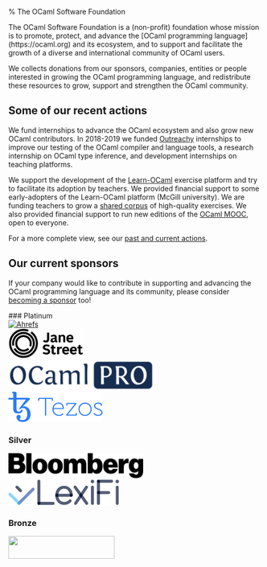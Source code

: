 % The OCaml Software Foundation

<p class="lead">
The OCaml Software Foundation is a (non-profit) foundation whose
mission is to promote, protect, and advance the [OCaml programming
language](https://ocaml.org) and its ecosystem, and to support and
facilitate the growth of a diverse and international community of
OCaml users.
</p>

We collects donations from our sponsors, companies, entities or people
interested in growing the OCaml programming language, and
redistribute these resources to grow, support and strengthen the OCaml
community.

## Some of our recent actions

We fund internships to advance the OCaml ecosystem and also grow new
OCaml contributors. In 2018-2019 we funded
[Outreachy](https://www.outreachy.org/) internships to improve our
testing of the OCaml compiler and language tools, a research
internship on OCaml type inference, and development internships on
teaching platforms.

We support the development of the
[Learn-OCaml](learn-ocaml.html) exercise platform and
try to facilitate its adoption by teachers. We provided financial
support to some early-adopters of the Learn-OCaml platform (McGill
university). We are funding teachers to grow a [shared
corpus](https://github.com/ocaml-sf/learn-ocaml-corpus) of
high-quality exercises. We also provided financial support to run new
editions of the [OCaml
MOOC](https://www.fun-mooc.fr/courses/course-v1:parisdiderot+56002+session03/about),
open to everyone.

For a more complete view, see our [past and current
actions](actions.html).


<h2 id="sponsors">Our current sponsors</h2>

If your company would like to contribute in supporting and advancing
the OCaml programming language and its community, please consider
[becoming a sponsor](becoming-a-sponsor.html) too!

<div class="sponsors-block">
### Platinum

<div class="sponsors shuffle container d-flex flex-wrap justify-content-center">
<div class="flex-fill mx-3">
  <a href="https://ahrefs.com/">
    <img src="img/logo-ahrefs.png"
       alt="Ahrefs"
       style="width: 128px; height: 60px;" />
  </a>
</div>

<div class="flex-fill mx-3">
  <a href="https://www.janestreet.com/">
    <img src="img/logo-janestreet.png"
       alt="Jane Street"
       style="width: 150px; height: 60px;" />
  </a>
</div>

<div class="flex-fill mx-3">
  <a href="http://www.ocamlpro.com/">
    <img src="img/logo-ocamlpro.png"
       alt="OCamlPro"
       style="width: 289px; height: 60px;" />
  </a>
</div>

<div class="flex-fill mx-3">
  <a href="https://tezos.foundation">
    <img src="img/logo-tezos.png"
       alt="Tezos Foundation"
       style="width: 187px; height: 60px;" />
  </a>
</div>
</div>

### Silver

<div class="sponsors shuffle container d-flex justify-content-center">
<div class="flex-fill mx-3">
  <a href="https://www.bloomberg.com/">
    <img src="img/logo-bloomberg.png"
       alt="Bloomberg"
       style="width: 268px; height: 50px;" />
  </a>
</div>

<div class="flex-fill mx-3" >
  <a href="https://www.lexifi.com/">
    <img src="img/logo-lexifi.svg"
       alt="Lexifi"
       style="width: 220px; height: 50px;" />
  </a>
</div>
</div>

### Bronze

<div class="sponsors shuffle container d-flex justify-content-center">
<div class="flex-fill mx-3">
  <a href="https://www.simcorp.com/">
    <img src="img/logo-simcorp.png"
       alt=""
       style="width: 211px; height: 45px;" />
  </a>
</div>
</div>

<script>
var to_shuffle = document.querySelectorAll("div.shuffle");
for (elem of to_shuffle) {
  // https://stackoverflow.com/questions/7070054/javascript-shuffle-html-list-element-order
  for (var i = elem.children.length; i >= 0; i--) {
      elem.appendChild(elem.children[Math.random() * i | 0]);
  }
}
</script>
</div>
